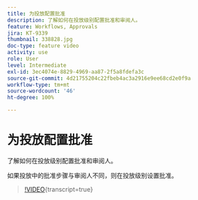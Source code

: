 ```yaml
---
title: 为投放配置批准
description: 了解如何在投放级别配置批准和审阅人。
feature: Workflows, Approvals
jira: KT-9339
thumbnail: 338828.jpg
doc-type: feature video
activity: use
role: User
level: Intermediate
exl-id: 3ec4074e-8829-4969-aa87-2f5a8fdefa3c
source-git-commit: 4d21755204c22fbeb4ac3a2916e9ee68cd2e0f9a
workflow-type: tm+mt
source-wordcount: '46'
ht-degree: 100%

---
```


# 为投放配置批准

了解如何在投放级别配置批准和审阅人。 

如果投放中的批准步骤与审阅人不同，则在投放级别设置批准。

>[!VIDEO](https://video.tv.adobe.com/v/338828?quality=12&learn=on){transcript=true}
